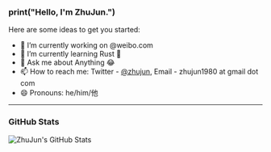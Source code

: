 ### print("Hello, I'm ZhuJun.")

Here are some ideas to get you started:

- 🔭 I’m currently working on @weibo.com
- 🌱 I’m currently learning Rust 🦀️
- 💬 Ask me about Anything 😂
- 📫 How to reach me: Twitter - [@zhujun](https://twitter.com/zhujun), Email - zhujun1980 at gmail dot com
- 😄 Pronouns: he/him/他

<hr/>

<article>
  <h3>GitHub Stats</h3>
  <img align="left" alt="ZhuJun's GitHub Stats" src="https://github-readme-stats.vercel.app/api?username=zhujun1980&show_icons=true&hide_border=true" />
</article>
